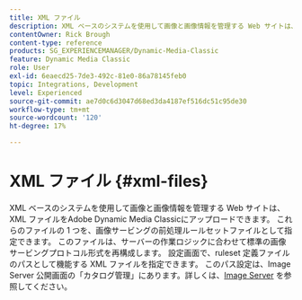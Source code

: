 ```yaml
---
title: XML ファイル
description: XML ベースのシステムを使用して画像と画像情報を管理する Web サイトは、XML ファイルをAdobe Dynamic Media Classicにアップロードできます。 XML ファイルの詳細を説明します。
contentOwner: Rick Brough
content-type: reference
products: SG_EXPERIENCEMANAGER/Dynamic-Media-Classic
feature: Dynamic Media Classic
role: User
exl-id: 6eaecd25-7de3-492c-81e0-86a78145feb0
topic: Integrations, Development
level: Experienced
source-git-commit: ae7d0c6d3047d68ed3da4187ef516dc51c95de30
workflow-type: tm+mt
source-wordcount: '120'
ht-degree: 17%

---
```


# XML ファイル {#xml-files}

XML ベースのシステムを使用して画像と画像情報を管理する Web サイトは、XML ファイルをAdobe Dynamic Media Classicにアップロードできます。 これらのファイルの 1 つを、画像サービングの前処理ルールセットファイルとして指定できます。 このファイルは、サーバーの作業ロジックに合わせて標準の画像サービングプロトコル形式を再構成します。 設定画面で、ruleset 定義ファイルのパスとして機能する XML ファイルを指定できます。 このパス設定は、Image Server 公開画面の「カタログ管理」にあります。詳しくは、[Image Server](publish-setup.md#image_server) を参照してください。
